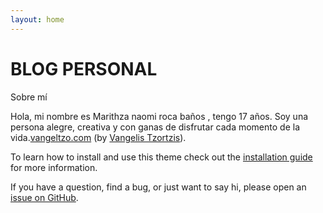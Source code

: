 ```yaml
---
layout: home
---
```

# BLOG PERSONAL 
 
  Sobre mí

Hola, mi nombre es Marithza naomi roca baños , tengo 17 años.
Soy una persona alegre, creativa y con ganas de disfrutar cada momento de la vida.[vangeltzo.com](http://vangeltzo.com/) (by [Vangelis Tzortzis](https://github.com/srekoble)).

To learn how to install and use this theme check out the [installation guide](http://taylantatli.me/Halve/halve-theme/) for more information.

If you have a question, find a bug, or just want to say hi, please open an [issue on GitHub](https://github.com/TaylanTatli/Halve/issues/new).
